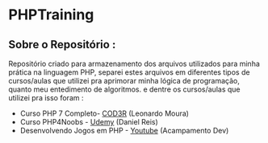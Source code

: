 # PHPTraining

## Sobre o Repositório :
 Repositório criado para armazenamento dos arquivos utilizados para minha prática na linguagem PHP, separei estes arquivos em diferentes tipos de cursos/aulas que utilizei pra aprimorar minha lógica de programação, quanto meu entedimento de algoritmos. 
e dentre os cursos/aulas que utilizei pra isso foram :

- Curso PHP 7 Completo- [COD3R](https://www.udemy.com/course/php-7-completo/) (Leonardo Moura)
- Curso PHP4Noobs - [Udemy](https://www.udemy.com/course/php4noobs/) (Daniel Reis)
- Desenvolvendo Jogos em PHP - [Youtube](https://youtube.com/playlist?list=PL5X822QTM1JbjCD1iwBtEYoekY0lzbZEH&si=Z2BLUfSDhqmneYOv) (Acampamento Dev)
